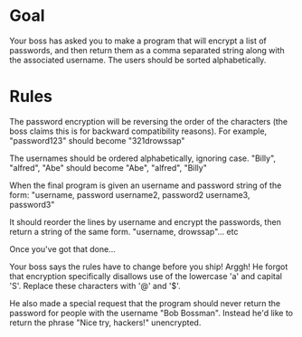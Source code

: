 # Goal
Your boss has asked you to make a program that will encrypt a list of passwords, and then return them as a comma 
separated string along with the associated username.
The users should be sorted alphabetically.

# Rules
The password encryption will be reversing the order of the characters (the boss claims this is for backward 
compatibility reasons).
For example, "password123" should become "321drowssap"

The usernames should be ordered alphabetically, ignoring case.
"Billy", "alfred", "Abe" should become "Abe", "alfred", "Billy"

When the final program is given an username and password string of the form:
"username, password
username2, password2
username3, password3"

It should reorder the lines by username and encrypt the passwords, then return a string of the same form.
"username, drowssap"... etc


Once you've got that done...

Your boss says the rules have to change before you ship! Arggh! He forgot that encryption specifically disallows use 
of the lowercase 'a' and capital 'S'.
Replace these characters with '@' and '$'.

He also made a special request that the program should never return the password for people with the username 
"Bob Bossman".
Instead he'd like to return the phrase "Nice try, hackers!" unencrypted.